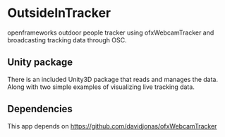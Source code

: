 # OutsideInTracker
openframeworks outdoor people tracker using ofxWebcamTracker and broadcasting tracking data through OSC.

## Unity package 
There is an included Unity3D package that reads and manages the data. Along with two simple examples of visualizing live tracking data.

## Dependencies
This app depends on https://github.com/davidjonas/ofxWebcamTracker
